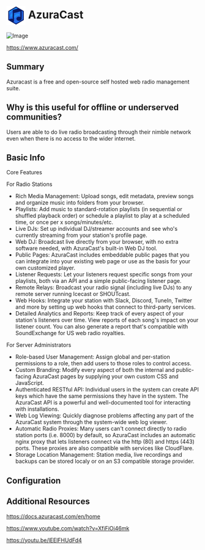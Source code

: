 # <img src="azuracast.jpg" width=50px style="vertical-align: middle;" alt="Logo"/> AzuraCast


![Image](https://camo.githubusercontent.com/49c456da723fc31a79c2b9a22f7bb2c1844bd0f3d55e7793db5c95fdc60c873a/68747470733a2f2f7777772e617a757261636173742e636f6d2f696d672f53637265656e73686f74546f75722e676966)

https://www.azuracast.com/

## Summary

Azuracast is a free and open-source self hosted web radio management suite.

## Why is this useful for offline or underserved communities?

Users are able to do live radio broadcasting through their nimble network even when there is no access to the wider internet. 

## Basic Info

Core Features

For Radio Stations

* Rich Media Management: Upload songs, edit metadata, preview songs and organize music into folders from your browser.
* Playlists: Add music to standard-rotation playlists (in sequential or shuffled playback order) or schedule a playlist to play at a scheduled time, or once per x songs/minutes/etc.
* Live DJs: Set up individual DJ/streamer accounts and see who's currently streaming from your station's profile page.
* Web DJ: Broadcast live directly from your browser, with no extra software needed, with AzuraCast's built-in Web DJ tool.
* Public Pages: AzuraCast includes embeddable public pages that you can integrate into your existing web page or use as the basis for your own customized player.
* Listener Requests: Let your listeners request specific songs from your playlists, both via an API and a simple public-facing listener page.
* Remote Relays: Broadcast your radio signal (including live DJs) to any remote server running Icecast or SHOUTcast.
* Web Hooks: Integrate your station with Slack, Discord, TuneIn, Twitter and more by setting up web hooks that connect to third-party services.
* Detailed Analytics and Reports: Keep track of every aspect of your station's listeners over time. View reports of each song's impact on your listener count. You can also generate a report that's compatible with SoundExchange for US web radio royalties.

For Server Administrators

* Role-based User Management: Assign global and per-station permissions to a role, then add users to those roles to control access.
* Custom Branding: Modify every aspect of both the internal and public-facing AzuraCast pages by supplying your own custom CSS and JavaScript.
* Authenticated RESTful API: Individual users in the system can create API keys which have the same permissions they have in the system. The AzuraCast API is a powerful and well-documented tool for interacting with installations.
* Web Log Viewing: Quickly diagnose problems affecting any part of the AzuraCast system through the system-wide web log viewer.
* Automatic Radio Proxies: Many users can't connect directly to radio station ports (i.e. 8000) by default, so AzuraCast includes an automatic nginx proxy that lets listeners connect via the http (80) and https (443) ports. These proxies are also compatible with services like CloudFlare.
* Storage Location Management: Station media, live recordings and backups can be stored localy or on an S3 compatible storage provider.


## Configuration



## Additional Resources

https://docs.azuracast.com/en/home

https://www.youtube.com/watch?v=XfiFiOi46mk

https://youtu.be/lEElFHUdFd4